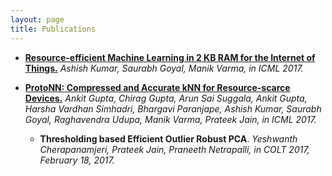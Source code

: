 ```yaml
---
layout: page
title: Publications
---
```


- <b><a href="public/bonsai.pdf">Resource-efficient Machine Learning in 2 KB RAM for the Internet of Things.</a></b>
  <i> Ashish Kumar, Saurabh Goyal, Manik Varma, in ICML 2017.</i>

- <b><a href="public/protonn.pdf">ProtoNN: Compressed and Accurate kNN for Resource-scarce Devices.</a></b>
  <i>Ankit Gupta, Chirag Gupta, Arun Sai Suggala, Ankit Gupta, Harsha Vardhan Simhadri, Bhargavi Paranjape, Ashish Kumar, Saurabh Goyal, Raghavendra Udupa, Manik Varma, Prateek Jain, in ICML 2017.</i>
  
  - <b>Thresholding based Efficient Outlier Robust PCA</b>. 
  <i>Yeshwanth Cherapanamjeri, Prateek Jain, Praneeth Netrapalli, in COLT 2017, February 18, 2017.</i>
